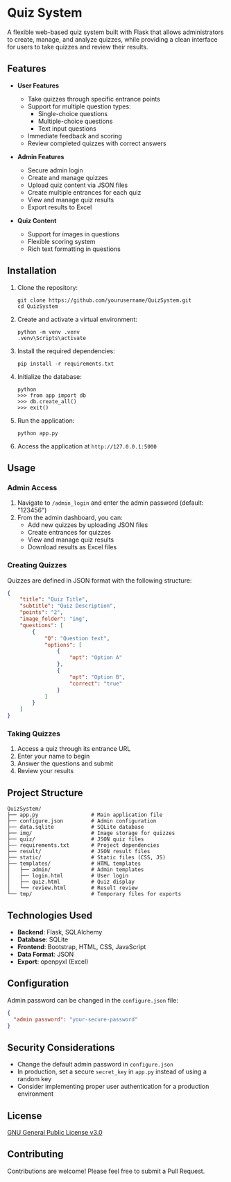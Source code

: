 # Quiz System

A flexible web-based quiz system built with Flask that allows administrators to create, manage, and analyze quizzes, while providing a clean interface for users to take quizzes and review their results.

## Features

- **User Features**
  - Take quizzes through specific entrance points
  - Support for multiple question types:
    - Single-choice questions
    - Multiple-choice questions
    - Text input questions
  - Immediate feedback and scoring
  - Review completed quizzes with correct answers

- **Admin Features**
  - Secure admin login
  - Create and manage quizzes
  - Upload quiz content via JSON files
  - Create multiple entrances for each quiz
  - View and manage quiz results
  - Export results to Excel

- **Quiz Content**
  - Support for images in questions
  - Flexible scoring system
  - Rich text formatting in questions

## Installation

1. Clone the repository:
   ```
   git clone https://github.com/yourusername/QuizSystem.git
   cd QuizSystem
   ```

2. Create and activate a virtual environment:
   ```
   python -m venv .venv
   .venv\Scripts\activate
   ```

3. Install the required dependencies:
   ```
   pip install -r requirements.txt
   ```

4. Initialize the database:
   ```
   python
   >>> from app import db
   >>> db.create_all()
   >>> exit()
   ```

5. Run the application:
   ```
   python app.py
   ```

6. Access the application at `http://127.0.0.1:5000`

## Usage

### Admin Access

1. Navigate to `/admin_login` and enter the admin password (default: "123456")
2. From the admin dashboard, you can:
   - Add new quizzes by uploading JSON files
   - Create entrances for quizzes
   - View and manage quiz results
   - Download results as Excel files

### Creating Quizzes

Quizzes are defined in JSON format with the following structure:

```json
{
    "title": "Quiz Title",
    "subtitle": "Quiz Description",
    "points": "2",
    "image_folder": "img",
    "questions": [
        {
            "Q": "Question text",
            "options": [
                {
                    "opt": "Option A"
                },
                {
                    "opt": "Option B",
                    "correct": "true"
                }
            ]
        }
    ]
}
```

### Taking Quizzes

1. Access a quiz through its entrance URL
2. Enter your name to begin
3. Answer the questions and submit
4. Review your results

## Project Structure

```
QuizSystem/
├── app.py                 # Main application file
├── configure.json         # Admin configuration
├── data.sqlite            # SQLite database
├── img/                   # Image storage for quizzes
├── quiz/                  # JSON quiz files
├── requirements.txt       # Project dependencies
├── result/                # JSON result files
├── static/                # Static files (CSS, JS)
├── templates/             # HTML templates
│   ├── admin/             # Admin templates
│   ├── login.html         # User login
│   ├── quiz.html          # Quiz display
│   └── review.html        # Result review
└── tmp/                   # Temporary files for exports
```

## Technologies Used

- **Backend**: Flask, SQLAlchemy
- **Database**: SQLite
- **Frontend**: Bootstrap, HTML, CSS, JavaScript
- **Data Format**: JSON
- **Export**: openpyxl (Excel)

## Configuration

Admin password can be changed in the `configure.json` file:

```json
{
  "admin password": "your-secure-password"
}
```

## Security Considerations

- Change the default admin password in `configure.json`
- In production, set a secure `secret_key` in `app.py` instead of using a random key
- Consider implementing proper user authentication for a production environment

## License

[GNU General Public License v3.0](LICENSE.md)

## Contributing

Contributions are welcome! Please feel free to submit a Pull Request.

